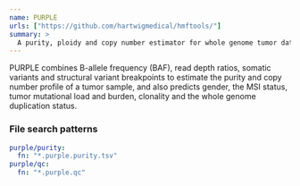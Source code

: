 ```yaml
---
name: PURPLE
urls: ["https://github.com/hartwigmedical/hmftools/"]
summary: >
  A purity, ploidy and copy number estimator for whole genome tumor data
---
```


<!--
~~~~~ DO NOT EDIT ~~~~~
This file is autogenerated from the MultiQC module python docstring.
Do not edit the markdown, it will be overwritten.

File path for the source of this content: multiqc/modules/purple/purple.py
~~~~~~~~~~~~~~~~~~~~~~~
-->

PURPLE combines B-allele frequency (BAF), read depth ratios, somatic variants and
structural variant breakpoints to estimate the purity and copy number profile
of a tumor sample, and also predicts gender, the MSI status, tumor mutational
load and burden, clonality and the whole genome duplication status.

### File search patterns

```yaml
purple/purity:
  fn: "*.purple.purity.tsv"
purple/qc:
  fn: "*.purple.qc"
```

